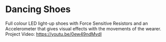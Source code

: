 # Dancing Shoes
Full colour LED light-up shoes with Force Sensitive Resistors and an Accelerometer that gives visual effects with the movements of the wearer.
Project Video: https://youtu.be/0ew49ndMvdI
